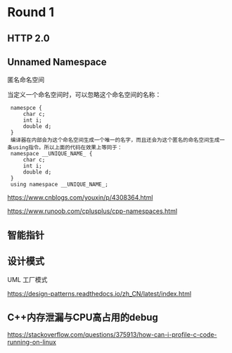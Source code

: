 # Round 1

## HTTP 2.0

## Unnamed Namespace

匿名命名空间

当定义一个命名空间时，可以忽略这个命名空间的名称：

     namespce {
         char c;
         int i;
         double d;
     }
     编译器在内部会为这个命名空间生成一个唯一的名字，而且还会为这个匿名的命名空间生成一条using指令。所以上面的代码在效果上等同于：
     namespace __UNIQUE_NAME_ {
         char c;
         int i;
         double d;
     }
     using namespace __UNIQUE_NAME_;


https://www.cnblogs.com/youxin/p/4308364.html

https://www.runoob.com/cplusplus/cpp-namespaces.html

## 智能指针

## 设计模式

UML 工厂模式

https://design-patterns.readthedocs.io/zh_CN/latest/index.html

## C++内存泄漏与CPU高占用的debug

https://stackoverflow.com/questions/375913/how-can-i-profile-c-code-running-on-linux
